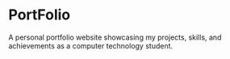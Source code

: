 # PortFolio
A personal portfolio website showcasing my projects, skills, and achievements as a computer technology student.
